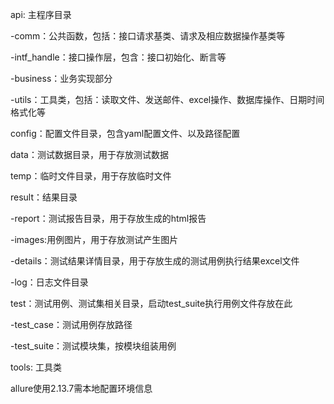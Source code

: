 api: 主程序目录

-comm：公共函数，包括：接口请求基类、请求及相应数据操作基类等

-intf_handle：接口操作层，包含：接口初始化、断言等

-business：业务实现部分

-utils：工具类，包括：读取文件、发送邮件、excel操作、数据库操作、日期时间格式化等

config：配置文件目录，包含yaml配置文件、以及路径配置

data：测试数据目录，用于存放测试数据

temp：临时文件目录，用于存放临时文件

result：结果目录

-report：测试报告目录，用于存放生成的html报告

-images:用例图片，用于存放测试产生图片

-details：测试结果详情目录，用于存放生成的测试用例执行结果excel文件

-log：日志文件目录

test：测试用例、测试集相关目录，启动test_suite执行用例文件存放在此

-test_case：测试用例存放路径

-test_suite：测试模块集，按模块组装用例

tools: 工具类

allure使用2.13.7需本地配置环境信息